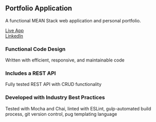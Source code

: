## Portfolio Application

A functional MEAN Stack web application and personal portfolio.

[Live App](https://brandonr-portfolio.herokuapp.com/) <br/>
[LinkedIn](https://www.linkedin.com/in/brandon-roth-159b62130)

### Functional Code Design
Written with efficient, responsive, and maintainable code

### Includes a REST API
Fully tested REST API with CRUD functionality

### Developed with Industry Best Practices
Tested with Mocha and Chai, linted with ESLint, gulp-automated build process, git version control, pug templating language

